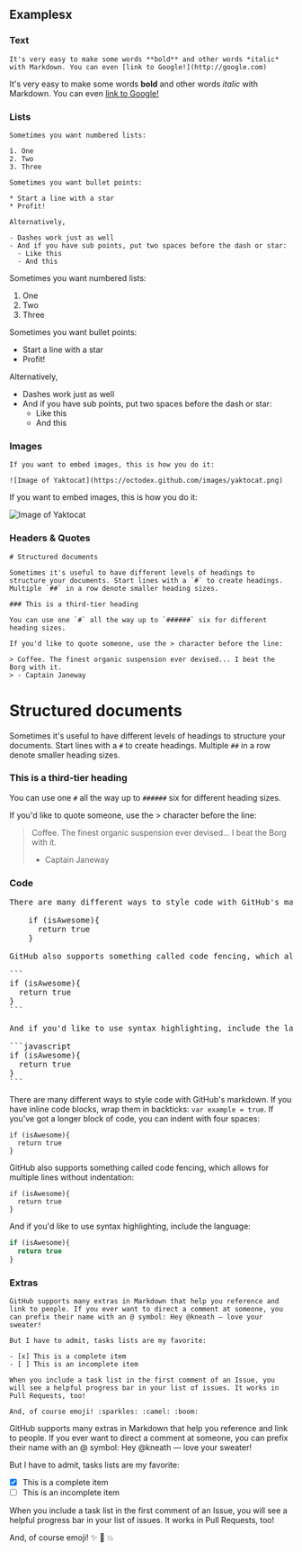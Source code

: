 ## Examplesx

### Text

```
It's very easy to make some words **bold** and other words *italic* with Markdown. You can even [link to Google!](http://google.com)
```

It's very easy to make some words **bold** and other words *italic* with Markdown. You can even [link to Google!](http://google.com)


### Lists

```
Sometimes you want numbered lists:

1. One
2. Two
3. Three

Sometimes you want bullet points:

* Start a line with a star
* Profit!

Alternatively,

- Dashes work just as well
- And if you have sub points, put two spaces before the dash or star:
  - Like this
  - And this
```

Sometimes you want numbered lists:

1. One
2. Two
3. Three

Sometimes you want bullet points:

* Start a line with a star
* Profit!

Alternatively,

- Dashes work just as well
- And if you have sub points, put two spaces before the dash or star:
  - Like this
  - And this


### Images

```
If you want to embed images, this is how you do it:

![Image of Yaktocat](https://octodex.github.com/images/yaktocat.png)
```

If you want to embed images, this is how you do it:

![Image of Yaktocat](https://octodex.github.com/images/yaktocat.png)


### Headers & Quotes

```
# Structured documents

Sometimes it's useful to have different levels of headings to structure your documents. Start lines with a `#` to create headings. Multiple `##` in a row denote smaller heading sizes.

### This is a third-tier heading

You can use one `#` all the way up to `######` six for different heading sizes.

If you'd like to quote someone, use the > character before the line:

> Coffee. The finest organic suspension ever devised... I beat the Borg with it.
> - Captain Janeway
```

# Structured documents

Sometimes it's useful to have different levels of headings to structure your documents. Start lines with a `#` to create headings. Multiple `##` in a row denote smaller heading sizes.

### This is a third-tier heading

You can use one `#` all the way up to `######` six for different heading sizes.

If you'd like to quote someone, use the > character before the line:

> Coffee. The finest organic suspension ever devised... I beat the Borg with it.
> - Captain Janeway

### Code

<pre>
There are many different ways to style code with GitHub's markdown. If you have inline code blocks, wrap them in backticks: `var example = true`.  If you've got a longer block of code, you can indent with four spaces:

    if (isAwesome){
      return true
    }

GitHub also supports something called code fencing, which allows for multiple lines without indentation:

```
if (isAwesome){
  return true
}
```

And if you'd like to use syntax highlighting, include the language:

```javascript
if (isAwesome){
  return true
}
```
</pre>

There are many different ways to style code with GitHub's markdown. If you have inline code blocks, wrap them in backticks: `var example = true`.  If you've got a longer block of code, you can indent with four spaces:

    if (isAwesome){
      return true
    }

GitHub also supports something called code fencing, which allows for multiple lines without indentation:

```
if (isAwesome){
  return true
}
```

And if you'd like to use syntax highlighting, include the language:

```javascript
if (isAwesome){
  return true
}
```

### Extras


```
GitHub supports many extras in Markdown that help you reference and link to people. If you ever want to direct a comment at someone, you can prefix their name with an @ symbol: Hey @kneath — love your sweater!

But I have to admit, tasks lists are my favorite:

- [x] This is a complete item
- [ ] This is an incomplete item

When you include a task list in the first comment of an Issue, you will see a helpful progress bar in your list of issues. It works in Pull Requests, too!

And, of course emoji! :sparkles: :camel: :boom:
```

GitHub supports many extras in Markdown that help you reference and link to people. If you ever want to direct a comment at someone, you can prefix their name with an @ symbol: Hey @kneath — love your sweater!

But I have to admit, tasks lists are my favorite:

- [x] This is a complete item
- [ ] This is an incomplete item

When you include a task list in the first comment of an Issue, you will see a helpful progress bar in your list of issues. It works in Pull Requests, too!

And, of course emoji! :sparkles: :camel: :boom:
